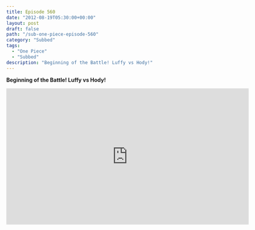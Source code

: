 ```yaml
---
title: Episode 560
date: "2012-08-19T05:30:00+00:00"
layout: post
draft: false
path: "/sub-one-piece-episode-560"
category: "Subbed"
tags:
  - "One Piece"
  - "Subbed"
description: "Beginning of the Battle! Luffy vs Hody!"
---
```


**Beginning of the Battle! Luffy vs Hody!**

<iframe width="640" height="360" src="https://www.rapidvideo.com/e/G6FRPFCX85" frameborder="0" marginwidth=0 marginheight=0 scrolling=no allowfullscreen></iframe>

